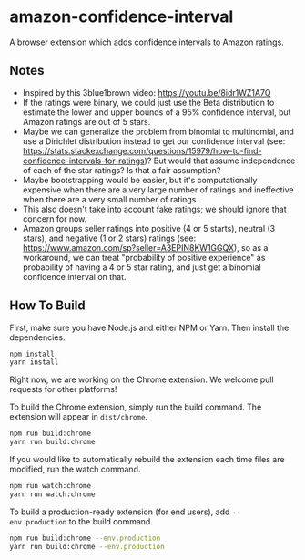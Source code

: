 # amazon-confidence-interval
A browser extension which adds confidence intervals to Amazon ratings.

## Notes

* Inspired by this 3blue1brown video: https://youtu.be/8idr1WZ1A7Q
* If the ratings were binary, we could just use the Beta distribution to estimate the lower and upper bounds of a 95% confidence interval, but Amazon ratings are out of 5 stars.
* Maybe we can generalize the problem from binomial to multinomial, and use a Dirichlet distribution instead to get our confidence interval (see: https://stats.stackexchange.com/questions/15979/how-to-find-confidence-intervals-for-ratings)? But would that assume independence of each of the star ratings? Is that a fair assumption?
* Maybe bootstrapping would be easier, but it's computationally expensive when there are a very large number of ratings and ineffective when there are a very small number of ratings.
* This also doesn't take into account fake ratings; we should ignore that concern for now.
* Amazon groups seller ratings into positive (4 or 5 starts), neutral (3 stars), and negative (1 or 2 stars) ratings (see: https://www.amazon.com/sp?seller=A3EPIN8KW1GGQX), so as a workaround, we can treat "probability of positive experience" as probability of having a 4 or 5 star rating, and just get a binomial confidence interval on that.


## How To Build

First, make sure you have Node.js and either NPM or Yarn. Then install the dependencies.
```bash
npm install
yarn install
```

Right now, we are working on the Chrome extension. We welcome pull requests for other platforms!

To build the Chrome extension, simply run the build command. The extension will appear in `dist/chrome`.
```bash
npm run build:chrome
yarn run build:chrome
```

If you would like to automatically rebuild the extension each time files are modified, run the watch command.
```bash
npm run watch:chrome
yarn run watch:chrome
```

To build a production-ready extension (for end users), add `--env.production` to the build command.
```bash
npm run build:chrome --env.production
yarn run build:chrome --env.production
```
